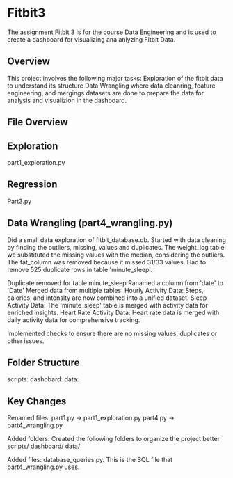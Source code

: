 # Fitbit3
The assignment Fitbit 3 is for the course Data Engineering and is used to create a dashboard for visualizing ana anlyzing Fitbit Data.

## Overview
This project involves the following major tasks:
Exploration of the fitbit data to understand its structure
Data Wrangling where data cleanring, feature engineering, and mergings datasets are done to prepare the data for analysis and visualizion in the dashboard. 

## File Overview

## Exploration
part1_exploration.py 

## Regression
Part3.py

## Data Wrangling (part4_wrangling.py)
Did a small data exploration of fitbit_database.db. Started with data cleaning by finding the outliers, missing, values and duplicates. 
The weight_log table we substituted the missing values with the median, considering the outliers. The fat_column was removed because it missed 31/33 values. Had to remove 525 duplicate rows in table 'minute_sleep'.

Duplicate removed for table minute_sleep
Ranamed a column from 'date' to 'Date'
Merged data from multiple tables:
    Hourly Activity Data: Steps, calories, and intensity are now combined into a unified dataset.
    Sleep Activity Data: The 'minute_sleep' table is merged with activity data for enriched insights.
    Heart Rate Activity Data: Heart rate data is merged with daily activity data for comprehensive tracking.

Implemented checks to ensure there are no missing values, duplicates or other issues. 


## Folder Structure 

scripts: 
dashobard:
data:

## Key Changes
Renamed files: 
part1.py -> part1_exploration.py
part4.py -> part4_wrangling.py

Added folders:
Created the following folders to organize the project better
    scripts/
    dashboard/
    data/

Added files: database_queries.py. This is the SQL file that part4_wrangling.py uses. 
